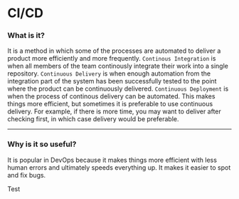 # CI/CD

### What is it?

It is a method in which some of the processes are automated to deliver a product more efficiently and more frequently.  `Continous Integration` is when all members of the team continously integrate their work into a single repository.  `Continuous Delivery` is when enough automation from the integration part of the system has been successfully tested to the point where the product can be continuously delivered. `Continuous Deployment` is when the process of continous delivery can be automated.  This makes things more efficient, but sometimes it is preferable to use continuous delivery.  For example, if there is more time, you may want to deliver after checking first, in which case delivery would be preferable.

----

### Why is it so useful?

It is popular in DevOps because it makes things more efficient with less human errors and ultimately speeds everything up.  It makes it easier to spot and fix bugs.

Test